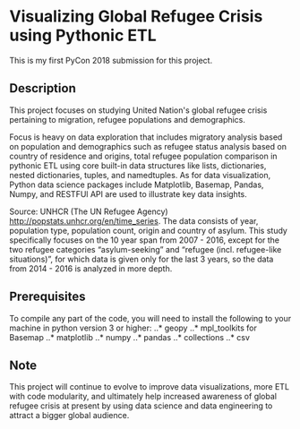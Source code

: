 # Visualizing Global Refugee Crisis using Pythonic ETL

This is my first PyCon 2018 submission for this project. 

## Description
This project focuses on studying United Nation's global refugee crisis pertaining to migration, refugee populations and demographics. 

Focus is heavy on data exploration that includes migratory analysis based on population and demographics such as refugee status analysis based on country of residence and origins, total refugee population comparison in pythonic ETL using core built-in data structures like lists, dictionaries, nested dictionaries, tuples, and namedtuples.  As for data visualization, Python data science packages include Matplotlib, Basemap, Pandas, Numpy, and RESTFUl API are used to illustrate key data insights. 

Source: UNHCR (The UN Refugee Agency) http://popstats.unhcr.org/en/time_series.  The data consists of year, population type, population count, origin and country of asylum. This study specifically focuses on the 10 year span from 2007 - 2016, except for the two refugee categories “asylum-seeking” and “refugee (incl. refugee-like situations)”, for which data is given only for the last 3 years, so the data from 2014 - 2016 is analyzed in more depth. 

## Prerequisites
To compile any part of the code, you will need to install the following to your machine in python version 3 or higher: 
..* geopy
..* mpl_toolkits for Basemap
..* matplotlib
..* numpy
..* pandas
..* collections
..* csv

## Note
This project will continue to evolve to improve data visualizations, more ETL with code modularity, and ultimately help increased awareness of global refugee crisis at present by using data science and data engineering to attract a bigger global audience. 
